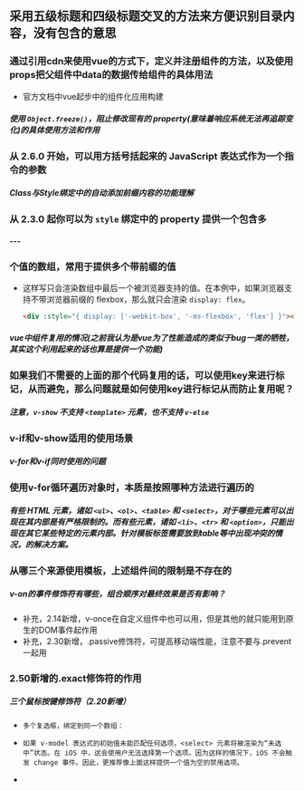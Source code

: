 ## 采用五级标题和四级标题交叉的方法来方便识别目录内容，没有包含的意思



### 通过引用cdn来使用vue的方式下，定义并注册组件的方法，以及使用props把父组件中data的数据传给组件的具体用法

+ 官方文档中vue起步中的组件化应用构建



##### 使用 `Object.freeze()`，阻止修改现有的 property(意味着响应系统无法再*追踪*变化)的具体使用方法和作用



### 从 2.6.0 开始，可以用方括号括起来的 JavaScript 表达式作为一个指令的参数



##### Class与Style绑定中的自动添加前缀内容的功能理解



### 从 2.3.0 起你可以为 `style` 绑定中的 property 提供一个包含多

##### ---

### 个值的数组，常用于提供多个带前缀的值

+ 这样写只会渲染数组中最后一个被浏览器支持的值。在本例中，如果浏览器支持不带浏览器前缀的 flexbox，那么就只会渲染 `display: flex`。

  ```html
  <div :style="{ display: ['-webkit-box', '-ms-flexbox', 'flex'] }"></div>
  ```

##### vue中组件复用的情况(之前我认为是vue为了性能造成的类似于bug一类的牺牲，其实这个利用起来的话也算是提供一个功能)



### 如果我们不需要的上面的那个代码复用的话，可以使用key来进行标记，从而避免，那么问题就是如何使用key进行标记从而防止复用呢？



##### 注意，`v-show` 不支持 `<template>` 元素，也不支持 `v-else`



### v-if和v-show适用的使用场景



##### v-for和v-if同时使用的问题



### 使用v-for循环遍历对象时，本质是按照哪种方法进行遍历的



##### 有些 HTML 元素，诸如 `<ul>`、`<ol>`、`<table>` 和 `<select>`，对于哪些元素可以出现在其内部是有严格限制的。而有些元素，诸如 `<li>`、`<tr>` 和 `<option>`，只能出现在其它某些特定的元素内部。针对模板标签需要放到table等中出现冲突的情况，的解决方案。



### 从哪三个来源使用模板，上述组件间的限制是不存在的



##### v-on的事件修饰符有哪些，组合顺序对最终效果是否有影响？

+ 补充，2.14新增，v-once在自定义组件中也可以用，但是其他的就只能用到原生的DOM事件起作用
+ 补充，2.30新增，.passive修饰符，可提高移动端性能，注意不要与.prevent一起用



### 2.50新增的.exact修饰符的作用



##### 三个鼠标按键修饰符（2.20新增）

+ ```
  多个复选框，绑定到同一个数组：
  ```

+ ```
  如果 v-model 表达式的初始值未能匹配任何选项，<select> 元素将被渲染为“未选中”状态。在 iOS 中，这会使用户无法选择第一个选项。因为这样的情况下，iOS 不会触发 change 事件。因此，更推荐像上面这样提供一个值为空的禁用选项。
  ```

+ 











